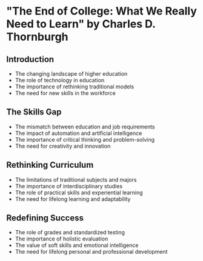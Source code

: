 # "The End of College: What We Really Need to Learn" by Charles D. Thornburgh

## Introduction
- The changing landscape of higher education
- The role of technology in education
- The importance of rethinking traditional models
- The need for new skills in the workforce

## The Skills Gap
- The mismatch between education and job requirements
- The impact of automation and artificial intelligence
- The importance of critical thinking and problem-solving
- The need for creativity and innovation

## Rethinking Curriculum
- The limitations of traditional subjects and majors
- The importance of interdisciplinary studies
- The role of practical skills and experiential learning
- The need for lifelong learning and adaptability

## Redefining Success
- The role of grades and standardized testing
- The importance of holistic evaluation
- The value of soft skills and emotional intelligence
- The need for lifelong personal and professional development